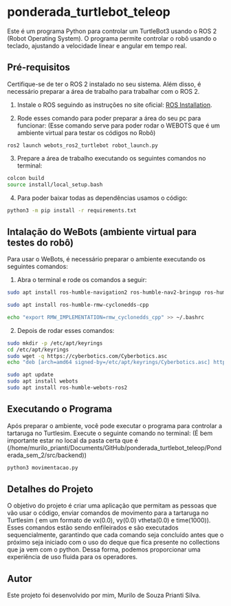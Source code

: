 # ponderada_turtlebot_teleop

Este é um programa Python para controlar um TurtleBot3 usando o ROS 2 (Robot Operating System). O programa permite controlar o robô usando o teclado, ajustando a velocidade linear e angular em tempo real.

## Pré-requisitos

Certifique-se de ter o ROS 2 instalado no seu sistema. Além disso, é necessário preparar a área de trabalho para trabalhar com o ROS 2.

1. Instale o ROS seguindo as instruções no site oficial: [ROS Installation](http://wiki.ros.org/Installation).

2. Rode esses comando para poder preparar a área do seu pc para funcionar:
(Esse comando serve para poder rodar o WEBOTS que é um ambiente virtual para testar os códigos no Robô)
```
ros2 launch webots_ros2_turtlebot robot_launch.py
```

3. Prepare a área de trabalho executando os seguintes comandos no terminal:

```bash
colcon build
source install/local_setup.bash
```

4. Para poder baixar todas as dependências usamos o código:
```bash
python3 -m pip install -r requirements.txt
```

## Intalação do WeBots (ambiente virtual para testes do robô)

Para usar o WeBots, é necessário preparar o ambiente executando os seguintes comandos:

1. Abra o terminal e rode os comandos a seguir:

```bash
sudo apt install ros-humble-navigation2 ros-humble-nav2-bringup ros-humble-turtlebot3*

sudo apt install ros-humble-rmw-cyclonedds-cpp

echo "export RMW_IMPLEMENTATION=rmw_cyclonedds_cpp" >> ~/.bashrc
```
2. Depois de rodar esses comandos:

```bash
sudo mkdir -p /etc/apt/keyrings
cd /etc/apt/keyrings
sudo wget -q https://cyberbotics.com/Cyberbotics.asc
echo "deb [arch=amd64 signed-by=/etc/apt/keyrings/Cyberbotics.asc] https://cyberbotics.com/debian binary-amd64/" | sudo tee /etc/apt/sources.list.d/Cyberbotics.list
```

```bash
sudo apt update
sudo apt install webots
sudo apt install ros-humble-webots-ros2
```

## Executando o Programa

Após preparar o ambiente, você pode executar o programa para controlar a tartaruga no Turtlesim. Execute o seguinte comando no terminal:
(É bem importante estar no local da pasta certa que é (/home/murilo_prianti/Documents/GitHub/ponderada_turtlebot_teleop/Ponderada_sem_2/src/backend))

```bash
python3 movimentacao.py
```

## Detalhes do Projeto

O objetivo do projeto é criar uma aplicação que permitam as pessoas que vão usar o código, enviar comandos de movimento para a tartaruga no Turtlesim ( em um formato de vx(0.0), vy(0.0) vtheta(0.0) e time(1000)). Esses comandos estão sendo enfileirados e são executados sequencialmente, garantindo que cada comando seja concluído antes que o próximo seja iniciado com o uso do deque que fica presente no collections que ja vem com o python. Dessa forma, podemos proporcionar uma experiência de uso fluida para os operadores.

## Autor

Este projeto foi desenvolvido por mim, Murilo de Souza Prianti Silva.